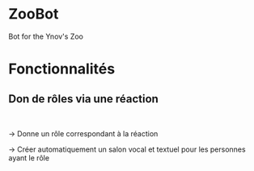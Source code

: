 # **ZooBot**
Bot for the Ynov's Zoo

# Fonctionnalités

## **Don de rôles via une réaction**

<br>

-> Donne un rôle correspondant à la réaction

-> Créer automatiquement un salon vocal et textuel pour les personnes ayant le rôle
